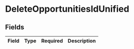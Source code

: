 # DeleteOpportunitiesIdUnified


## Fields

| Field       | Type        | Required    | Description |
| ----------- | ----------- | ----------- | ----------- |